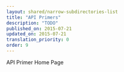 ```yaml
---
layout: shared/narrow-subdirectories-list
title: "API Primers"
description: "TODO"
published_on: 2015-07-21
updated_on: 2015-07-21
translation_priority: 0
order: 9
---
```


API Primer Home Page
